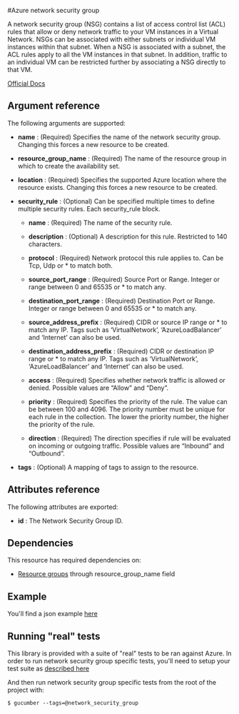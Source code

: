 #Azure network security group

A network security group (NSG) contains a list of access control list (ACL) rules that allow or deny network traffic to your VM instances in a Virtual Network. NSGs can be associated with either subnets or individual VM instances within that subnet. When a NSG is associated with a subnet, the ACL rules apply to all the VM instances in that subnet. In addition, traffic to an individual VM can be restricted further by associating a NSG directly to that VM.

[Official Docs](https://docs.microsoft.com/en-us/azure/virtual-network/virtual-networks-nsg)

## Argument reference


The following arguments are supported:

- **name** : (Required) Specifies the name of the network security group. Changing this forces a new resource to be created.

- **resource_group_name** : (Required) The name of the resource group in which to create the availability set.

- **location** : (Required) Specifies the supported Azure location where the resource exists. Changing this forces a new resource to be created.

- **security_rule** : (Optional) Can be specified multiple times to define multiple security rules. Each security_rule block.
  
  - **name** : (Required) The name of the security rule.

  - **description** : (Optional) A description for this rule. Restricted to 140 characters.

  - **protocol** : (Required) Network protocol this rule applies to. Can be Tcp, Udp or * to match both.

  - **source_port_range** : (Required) Source Port or Range. Integer or range between 0 and 65535 or * to match any.

  - **destination_port_range** : (Required) Destination Port or Range. Integer or range between 0 and 65535 or * to match any.

  - **source_address_prefix** : (Required) CIDR or source IP range or * to match any IP. Tags such as ‘VirtualNetwork’, ‘AzureLoadBalancer’ and ‘Internet’ can also be used.

  - **destination_address_prefix** : (Required) CIDR or destination IP range or * to match any IP. Tags such as ‘VirtualNetwork’, ‘AzureLoadBalancer’ and ‘Internet’ can also be used.

  - **access** : (Required) Specifies whether network traffic is allowed or denied. Possible values are “Allow” and “Deny”.

  - **priority** : (Required) Specifies the priority of the rule. The value can be between 100 and 4096. The priority number must be unique for each rule in the collection. The lower the priority number, the higher the priority of the rule.

  - **direction** : (Required) The direction specifies if rule will be evaluated on incoming or outgoing traffic. Possible values are “Inbound” and “Outbound”.

- **tags** : (Optional) A mapping of tags to assign to the resource.


## Attributes reference

The following attributes are exported:

- **id** : The Network Security Group ID.

## Dependencies

This resource has required dependencies on:

- [Resource groups](../resourcegroup/) through resource_group_name field

## Example

You'll find a json example [here](../../../internal/definitions/sg_create.json)

## Running "real" tests

This library is provided with a suite of "real" tests to be ran against Azure. In order to run network security group specific tests, you'll need to setup your test suite as [described here](../../../internal/)

And then run network security group specific tests from the root of the project with:

```
$ gucumber --tags=@network_security_group
```
